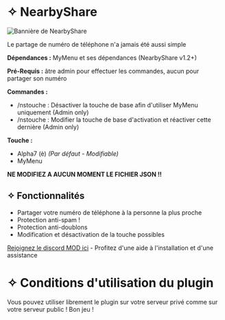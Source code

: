 # ✧ NearbyShare
![Bannière de NearbyShare](https://cdn.discordapp.com/attachments/1154659162005983255/1196930914236776498/logo_nearbyshare.png?ex=65b96bc7&is=65a6f6c7&hm=20c6f3cbec45fa4e6057cb0020f0ef82be06d553a2e2d2d9d5725446b3fd2319&)

Le partage de numéro de téléphone n'a jamais été aussi simple

**Dépendances :** MyMenu et ses dépendances (NearbyShare v1.2+)

**Pré-Requis :** âtre admin pour effectuer les commandes, aucun pour partager son numéro

**Commandes :** 
- /nstouche : Désactiver la touche de base afin d'utiliser MyMenu uniquement (Admin only)
- /nstouche <touche> : Modifier la touche de base d'activation et réactiver cette dernière (Admin only)

**Touche :** 
- Alpha7 (è) _(Par défaut - Modifiable)_
- MyMenu

**NE MODIFIEZ A AUCUN MOMENT LE FICHIER JSON !!**

## ✧ Fonctionnalités
* Partager votre numéro de téléphone à la personne la plus proche
* Protection anti-spam !
* Protection anti-doublons
* Modification et désactivation de la touche possibles

[Rejoignez le discord MOD ici](https://discord.gg/8j2suEE9Mf) - Profitez d'une aide à l'installation et d'une assistance

# ✧ Conditions d'utilisation du plugin

Vous pouvez utiliser librement le plugin sur votre serveur privé comme sur votre serveur public ! Bon jeu !
